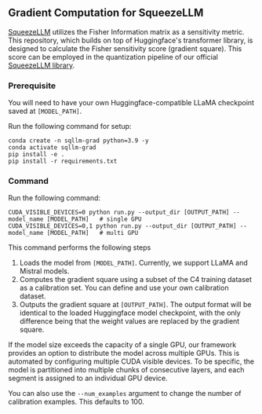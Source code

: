 ## Gradient Computation for SqueezeLLM
[SqueezeLLM](https://arxiv.org/pdf/2306.07629.pdf) utilizes the Fisher Information matrix as a sensitivity metric. This repository, which builds on top of Huggingface's transformer library, is designed to calculate the Fisher sensitivity score (gradient square). This score can be employed in the quantization pipeline of our official  [SqueezeLLM library](https://github.com/SqueezeAILab/SqueezeLLM).

### Prerequisite
You will need to have your own Huggingface-compatible LLaMA checkpoint saved at `[MODEL_PATH]`.

Run the following command for setup:
```
conda create -n sqllm-grad python=3.9 -y
conda activate sqllm-grad
pip install -e .
pip install -r requirements.txt
```

### Command
Run the following command:
```
CUDA_VISIBLE_DEVICES=0 python run.py --output_dir [OUTPUT_PATH] --model_name [MODEL_PATH]   # single GPU
CUDA_VISIBLE_DEVICES=0,1 python run.py --output_dir [OUTPUT_PATH] --model_name [MODEL_PATH]   # multi GPU
```

This command performs the following steps

1. Loads the model from `[MODEL_PATH]`. Currently, we support LLaMA and Mistral models. 
2. Computes the gradient square using a subset of the C4 training dataset as a calibration set. You can define and use your own calibration dataset.
3. Outputs the gradient square at `[OUTPUT_PATH]`. The output format will be identical to the loaded Huggingface model checkpoint, with the only difference being that the weight values are replaced by the gradient square.

If the model size exceeds the capacity of a single GPU, our framework provides an option to distribute the model across multiple GPUs. 
This is automated by configuring multiple CUDA visible devices. 
To be specific, the model is partitioned into multiple chunks of consecutive layers, and each segment is assigned to an individual GPU device.

You can also use the `--num_examples` argument to change the number of calibration examples. This defaults to 100.
